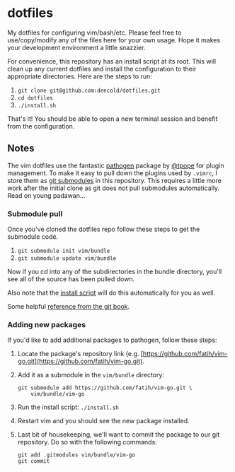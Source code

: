 # dotfiles

My dotfiles for configuring vim/bash/etc. Please feel free to use/copy/modify any of the files here for your own usage. Hope it makes your development environment a little snazzier.

For convenience, this repository has an install script at its root. This will clean up any current dotfiles and install the configuration to their appropriate directories. Here are the steps to run:

1. `git clone git@github.com:dencold/dotfiles.git`
2. `cd dotfiles`
3. `./install.sh`

That's it! You should be able to open a new terminal session and benefit from the configuration.

## Notes

The vim dotfiles use the fantastic [pathogen](https://github.com/tpope/vim-pathogen) package by [@tpope](https://github.com/tpope) for plugin management. To make it easy to pull down the plugins used by `.vimrc`, I store them as [git submodules](http://git-scm.com/book/en/v2/Git-Tools-Submodules) in this repository. This requires a little more work after the initial clone as git does not pull submodules automatically. Read on young padawan...

### Submodule pull

Once you've cloned the dotfiles repo follow these steps to get the submodule code.

1. `git submodule init vim/bundle`
2. `git submodule update vim/bundle`

Now if you cd into any of the subdirectories in the bundle directory, you'll see all of the source has been pulled down. 

Also note that the [install script](https://github.com/dencold/dotfiles/blob/master/install.sh) will do this automatically for you as well. 

Some helpful [reference from the git book](http://git-scm.com/book/en/v2/Git-Tools-Submodules#Cloning-a-Project-with-Submodules).

### Adding new packages

If you'd like to add additional packages to pathogen, follow these steps:

1. Locate the package's repository link (e.g. [https://github.com/fatih/vim-go.git](https://github.com/fatih/vim-go.git).
2. Add it as a submodule in the `vim/bundle` directory:

	```
	git submodule add https://github.com/fatih/vim-go.git \
	    vim/bundle/vim-go
	```

3. Run the install script: `./install.sh`
4. Restart vim and you should see the new package installed.
5. Last bit of housekeeping, we'll want to commit the package to our git repository. Do so with the following commands:

	```
	git add .gitmodules vim/bundle/vim-go
	git commit
	```
